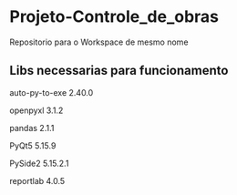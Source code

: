 # Projeto-Controle_de_obras
Repositorio para o Workspace de mesmo nome

## **Libs necessarias para funcionamento** 
  
auto-py-to-exe            2.40.0      

openpyxl                  3.1.2

pandas                    2.1.1

PyQt5                     5.15.9

PySide2                   5.15.2.1

reportlab                 4.0.5

